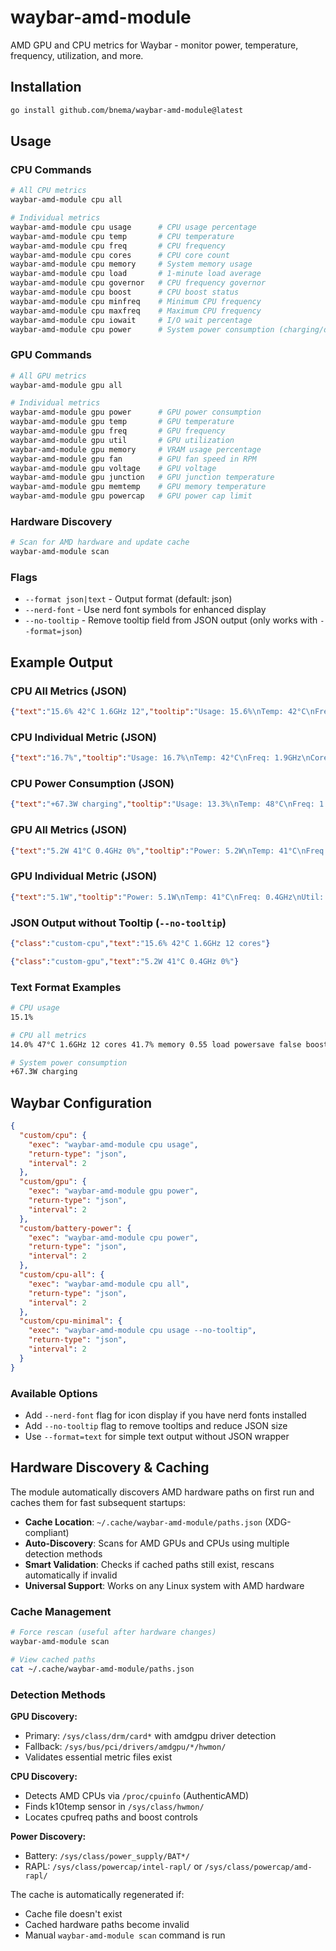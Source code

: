 # waybar-amd-module

AMD GPU and CPU metrics for Waybar - monitor power, temperature, frequency, utilization, and more.

## Installation

```bash
go install github.com/bnema/waybar-amd-module@latest
```

## Usage

### CPU Commands

```bash
# All CPU metrics
waybar-amd-module cpu all

# Individual metrics
waybar-amd-module cpu usage      # CPU usage percentage
waybar-amd-module cpu temp       # CPU temperature
waybar-amd-module cpu freq       # CPU frequency
waybar-amd-module cpu cores      # CPU core count
waybar-amd-module cpu memory     # System memory usage
waybar-amd-module cpu load       # 1-minute load average
waybar-amd-module cpu governor   # CPU frequency governor
waybar-amd-module cpu boost      # CPU boost status
waybar-amd-module cpu minfreq    # Minimum CPU frequency
waybar-amd-module cpu maxfreq    # Maximum CPU frequency
waybar-amd-module cpu iowait     # I/O wait percentage
waybar-amd-module cpu power      # System power consumption (charging/discharging)
```

### GPU Commands

```bash
# All GPU metrics
waybar-amd-module gpu all

# Individual metrics  
waybar-amd-module gpu power      # GPU power consumption
waybar-amd-module gpu temp       # GPU temperature
waybar-amd-module gpu freq       # GPU frequency
waybar-amd-module gpu util       # GPU utilization
waybar-amd-module gpu memory     # VRAM usage percentage
waybar-amd-module gpu fan        # GPU fan speed in RPM
waybar-amd-module gpu voltage    # GPU voltage
waybar-amd-module gpu junction   # GPU junction temperature
waybar-amd-module gpu memtemp    # GPU memory temperature
waybar-amd-module gpu powercap   # GPU power cap limit
```

### Hardware Discovery

```bash
# Scan for AMD hardware and update cache
waybar-amd-module scan
```

### Flags

- `--format json|text` - Output format (default: json)
- `--nerd-font` - Use nerd font symbols for enhanced display
- `--no-tooltip` - Remove tooltip field from JSON output (only works with `--format=json`)

## Example Output

### CPU All Metrics (JSON)
```json
{"text":"15.6% 42°C 1.6GHz 12","tooltip":"Usage: 15.6%\nTemp: 42°C\nFreq: 1.6GHz\nCores: 12\nMemory: 45.2%\nLoad: 0.82\nGovernor: performance\nBoost: true\nMin/Max Freq: 0.4-4.2GHz\nIO Wait: 2.1%\nSystem Power: +67.3W charging","class":"custom-cpu"}
```

### CPU Individual Metric (JSON)
```json
{"text":"16.7%","tooltip":"Usage: 16.7%\nTemp: 42°C\nFreq: 1.9GHz\nCores: 12\nMemory: 45.2%\nLoad: 0.82\nGovernor: performance\nBoost: true\nMin/Max Freq: 0.4-4.2GHz\nIO Wait: 2.1%\nSystem Power: +67.3W charging","class":"custom-cpu"}
```

### CPU Power Consumption (JSON)
```json
{"text":"+67.3W charging","tooltip":"Usage: 13.3%\nTemp: 48°C\nFreq: 1.7GHz\nCores: 12\nMemory: 41.8%\nLoad: 0.58\nGovernor: powersave\nBoost: false\nMin/Max Freq: 0.4-3.3GHz\nIO Wait: 0.0%\nSystem Power: +67.3W charging","class":"custom-cpu"}
```

### GPU All Metrics (JSON)
```json
{"text":"5.2W 41°C 0.4GHz 0%","tooltip":"Power: 5.2W\nTemp: 41°C\nFreq: 0.4GHz\nUtil: 0%\nMemory: 46.9%\nFan: 0 RPM\nVoltage: 0.91V\nJunction: 0°C\nMemory Temp: 0°C\nPower Cap: 0.0W","class":"custom-gpu"}
```

### GPU Individual Metric (JSON)
```json
{"text":"5.1W","tooltip":"Power: 5.1W\nTemp: 41°C\nFreq: 0.4GHz\nUtil: 0%\nMemory: 46.9%\nFan: 0 RPM\nVoltage: 0.91V\nJunction: 0°C\nMemory Temp: 0°C\nPower Cap: 0.0W","class":"custom-gpu"}
```

### JSON Output without Tooltip (`--no-tooltip`)
```json
{"class":"custom-cpu","text":"15.6% 42°C 1.6GHz 12 cores"}
```

```json
{"class":"custom-gpu","text":"5.2W 41°C 0.4GHz 0%"}
```

### Text Format Examples
```bash
# CPU usage
15.1%

# CPU all metrics
14.0% 47°C 1.6GHz 12 cores 41.7% memory 0.55 load powersave false boost 0.4-3.3GHz 0.0% iowait 65.7W system

# System power consumption
+67.3W charging
```

## Waybar Configuration

```json
{
  "custom/cpu": {
    "exec": "waybar-amd-module cpu usage",
    "return-type": "json",
    "interval": 2
  },
  "custom/gpu": {
    "exec": "waybar-amd-module gpu power", 
    "return-type": "json",
    "interval": 2
  },
  "custom/battery-power": {
    "exec": "waybar-amd-module cpu power",
    "return-type": "json",
    "interval": 2
  },
  "custom/cpu-all": {
    "exec": "waybar-amd-module cpu all",
    "return-type": "json",
    "interval": 2
  },
  "custom/cpu-minimal": {
    "exec": "waybar-amd-module cpu usage --no-tooltip",
    "return-type": "json",
    "interval": 2
  }
}
```

### Available Options

- Add `--nerd-font` flag for icon display if you have nerd fonts installed
- Add `--no-tooltip` flag to remove tooltips and reduce JSON size
- Use `--format=text` for simple text output without JSON wrapper

## Hardware Discovery & Caching

The module automatically discovers AMD hardware paths on first run and caches them for fast subsequent startups:

- **Cache Location**: `~/.cache/waybar-amd-module/paths.json` (XDG-compliant)
- **Auto-Discovery**: Scans for AMD GPUs and CPUs using multiple detection methods
- **Smart Validation**: Checks if cached paths still exist, rescans automatically if invalid
- **Universal Support**: Works on any Linux system with AMD hardware

### Cache Management

```bash
# Force rescan (useful after hardware changes)
waybar-amd-module scan

# View cached paths
cat ~/.cache/waybar-amd-module/paths.json
```

### Detection Methods

**GPU Discovery:**
- Primary: `/sys/class/drm/card*` with amdgpu driver detection
- Fallback: `/sys/bus/pci/drivers/amdgpu/*/hwmon/`
- Validates essential metric files exist

**CPU Discovery:**
- Detects AMD CPUs via `/proc/cpuinfo` (AuthenticAMD)
- Finds k10temp sensor in `/sys/class/hwmon/`
- Locates cpufreq paths and boost controls

**Power Discovery:**
- Battery: `/sys/class/power_supply/BAT*/`
- RAPL: `/sys/class/powercap/intel-rapl/` or `/sys/class/powercap/amd-rapl/`

The cache is automatically regenerated if:
- Cache file doesn't exist
- Cached hardware paths become invalid
- Manual `waybar-amd-module scan` command is run
